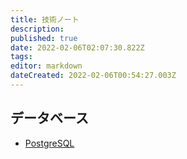 ```yaml
---
title: 技術ノート
description: 
published: true
date: 2022-02-06T02:07:30.822Z
tags: 
editor: markdown
dateCreated: 2022-02-06T00:54:27.003Z
---
```


## データベース

- [PostgreSQL](/ja/postgres)
